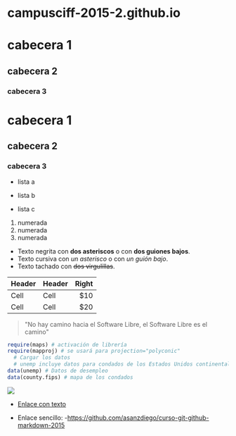 # campusciff-2015-2.github.io

cabecera 1
=====

cabecera 2
------

### cabecera 3 ###

# cabecera 1

## cabecera 2

### cabecera 3

- lista a
+ lista b
* lista c


1. numerada
1. numerada
1. numerada

- Texto negrita con **dos asteriscos** o con __dos guiones bajos__.
- Texto cursiva con *un asterisco* o con _un guión bajo_.
- Texto tachado con ~~dos virgulillas~~.

| Header | Header | Right  |
| ------ | ------ | -----: |
|  Cell  |  Cell  |   $10  |
|  Cell  |  Cell  |   $20  |



> "No hay camino hacia el Software Libre,
el Software Libre es el camino"

```R
require(maps) # activación de librería
require(mapproj) # se usará para projection="polyconic"
  # Cargar los datos
  # unemp incluye datos para condados de los Estados Unidos continentales.
data(unemp) # Datos de desempleo
data(county.fips) # mapa de los condados
```
![](https://www.google.es/images/branding/googlelogo/2x/googlelogo_color_272x92dp.png)


- [Enlace con texto](https://github.com/asanzdiego/curso-git-github-markdown-2015)

- Enlace sencillo:
    -<https://github.com/asanzdiego/curso-git-github-markdown-2015>




